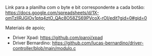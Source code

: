 Link para a planilha com o byte e bit correspondente a cada botão: https://docs.google.com/spreadsheets/d/1X-omTzIlRJGlOv1ptq4ztO_QAc8O58ZS69PVcoX-rOI/edit?gid=0#gid=0

Materiais de apoio;
-  Driver Xpad: https://github.com/paroj/xpad
-  Driver Bernardino: https://github.com/lucas-bernardino/driver-controller/blob/main/modulo.c
